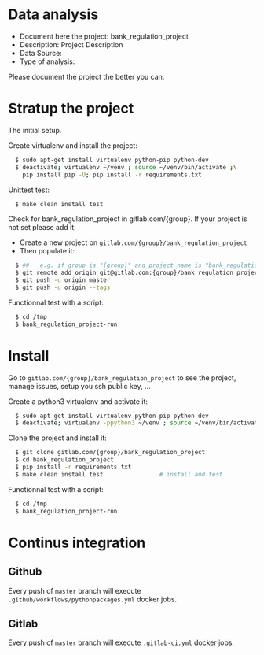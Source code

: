 # Data analysis
- Document here the project: bank_regulation_project
- Description: Project Description
- Data Source:
- Type of analysis:

Please document the project the better you can.

# Stratup the project

The initial setup.

Create virtualenv and install the project:
```bash
  $ sudo apt-get install virtualenv python-pip python-dev
  $ deactivate; virtualenv ~/venv ; source ~/venv/bin/activate ;\
    pip install pip -U; pip install -r requirements.txt
```

Unittest test:
```bash
  $ make clean install test
```

Check for bank_regulation_project in gitlab.com/{group}.
If your project is not set please add it:

- Create a new project on `gitlab.com/{group}/bank_regulation_project`
- Then populate it:

```bash
  $ ##   e.g. if group is "{group}" and project_name is "bank_regulation_project"
  $ git remote add origin git@gitlab.com:{group}/bank_regulation_project.git
  $ git push -u origin master
  $ git push -u origin --tags
```

Functionnal test with a script:
```bash
  $ cd /tmp
  $ bank_regulation_project-run
```
# Install
Go to `gitlab.com/{group}/bank_regulation_project` to see the project, manage issues,
setup you ssh public key, ...

Create a python3 virtualenv and activate it:
```bash
  $ sudo apt-get install virtualenv python-pip python-dev
  $ deactivate; virtualenv -ppython3 ~/venv ; source ~/venv/bin/activate
```

Clone the project and install it:
```bash
  $ git clone gitlab.com/{group}/bank_regulation_project
  $ cd bank_regulation_project
  $ pip install -r requirements.txt
  $ make clean install test                # install and test
```
Functionnal test with a script:
```bash
  $ cd /tmp
  $ bank_regulation_project-run
``` 

# Continus integration
## Github 
Every push of `master` branch will execute `.github/workflows/pythonpackages.yml` docker jobs.
## Gitlab
Every push of `master` branch will execute `.gitlab-ci.yml` docker jobs.
